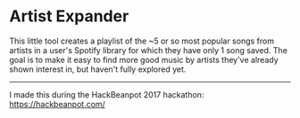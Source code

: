# Artist Expander

This little tool creates a playlist of the ~5 or so most popular songs from artists in a user's Spotify library for which they have only 1 song saved. The goal is to make it easy to find more good music by artists they've already shown interest in, but haven't fully explored yet.

---

I made this during the HackBeanpot 2017 hackathon: https://hackbeanpot.com/
